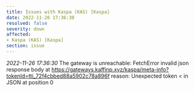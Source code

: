 ```yaml
---
title: Issues with Kaspa (KAS) [Kaspa]
date: 2022-11-26 17:36:30
resolved: false
severity: down
affected:
- Kaspa (KAS) [Kaspa]
section: issue
---
```


*2022-11-26 17:36:30* The gateway is unreachable: FetchError invalid json response body at https://gateways.kaffinp.xyz/kaspa/meta-info?tokenId=tti_72f4cbbed88a5902c78a896f reason: Unexpected token < in JSON at position 0